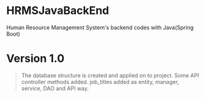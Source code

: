# HRMSJavaBackEnd
Human Resource Management System's backend codes with Java(Spring Boot)


# Version 1.0   
> The database structure is created and applied on to project.
> Some API controller methods added.
> job_titles added as entity, manager, service, DAO and API way.
